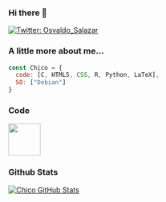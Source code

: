 ### Hi there 👋

[![Twitter: Osvaldo_Salazar](https://img.shields.io/twitter/follow/osvaldo_salazar?style=social)](https://twitter.com/osvaldo_salazar)

### A little more about me...  

```javascript
const Chico = {
  code: [C, HTML5, CSS, R, Python, LaTeX],
  SO: ["Debian"]
}
```
### Code

<img height="64px" src="https://cdn.svgporn.com/logos/c.svg">
 

### Github Stats

[![Chico GitHub Stats](https://github-readme-stats.vercel.app/api?username=ChicoXXX&show_icons=true&count_private=true)](https://github.com/ChicoXXX)

<!--
**ChicoXXX/ChicoXXX** is a ✨ _special_ ✨ repository because its `README.md` (this file) appears on your GitHub profile.

Here are some ideas to get you started:

- 🔭 I’m currently working on ...
- 🌱 I’m currently learning ...
- 👯 I’m looking to collaborate on ...
- 🤔 I’m looking for help with ...
- 💬 Ask me about ...
- 📫 How to reach me: ...
- 😄 Pronouns: ...
- ⚡ Fun fact: ...
-->
